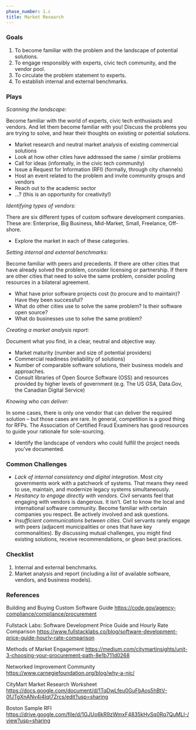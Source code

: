 ```yaml
---
phase_number: 1.c
title: Market Research
---
```


### Goals
1. To become familiar with the problem and the landscape of potential solutions.
2. To engage responsibly with experts, civic tech community, and the vendor pool.
3. To circulate the problem statement to experts.
4. To establish internal and external benchmarks.


### Plays
_Scanning the landscape:_

Become familiar with the world of experts, civic tech enthusiasts and vendors. And let them become familiar with you! Discuss the problems you are trying to solve, and hear their thoughts on existing or potential solutions.  
- Market research and neutral market analysis of existing commercial solutions
- Look at how other cities have addressed the same / similar problems
- Call for ideas (informally, in the civic tech community)
- Issue a Request for Information (RFI) (formally, through city channels)
- Host an event related to the problem and invite community groups and vendors
- Reach out to the academic sector
- …?  (this is an opportunity for creativity!)


_Identifying types of vendors:_

There are six different types of custom software development companies. These are: Enterprise, Big Business, Mid-Market, Small, Freelance, Off-shore.
- Explore the market in each of these categories.


_Setting internal and external benchmarks:_ 

Become familiar with peers and precedents. If there are other cities that have already solved the problem, consider licensing or partnership. If there are other cities that need to solve the same problem, consider pooling resources in a bilateral agreement. 
- What have prior software projects cost (to procure and to maintain)? Have they been successful? 
- What do other cities use to solve the same problem? Is their software open source?
- What do businesses use to solve the same problem?


_Creating a market analysis report:_ 

Document what you find, in a clear, neutral and objective way.
- Market maturity (number and size of potential providers)
- Commercial readiness (reliability of solutions)
- Number of comparable software solutions, their business models and approaches.
- Consult libraries of Open Source Software (OSS) and resources provided by higher levels of government (e.g. The US GSA, Data.Gov, the Canadian Digital Service)


_Knowing who can deliver:_ 

In some cases, there is only one vendor that can deliver the required solution – but those cases are rare. In general, competition is a good thing for RFPs. The Association of Certified Fraud Examiners has good resources to guide your rationale for sole-sourcing. 
- Identify the landscape of vendors who could fulfill the project needs you’ve documented.


### Common Challenges
- _Lack of internal consistency and digital integration._ Most city governments work with a patchwork of systems. That means they need to use, maintain, and modernize legacy systems simultaneously.
- _Hesitancy to engage directly with vendors._ Civil servants feel that engaging with vendors is dangerous. It isn’t. Get to know the local and international software community. Become familiar with certain companies you respect. Be actively involved and ask questions.
- _Insufficient communications between cities._ Civil servants rarely engage with peers (adjacent municipalities or ones that have key commonalities). By discussing mutual challenges, you might find existing solutions, receive recommendations, or glean best practices.


### Checklist
1. Internal and external benchmarks.
2. Market analysis and report (including a list of available software, vendors, and business models).


### References
Building and Buying Custom Software Guide
https://code.gov/agency-compliance/compliance/procurement

Fullstack Labs: Software Development Price Guide and Hourly Rate Comparison
https://www.fullstacklabs.co/blog/software-development-price-guide-hourly-rate-comparison

Methods of Market Engagement
https://medium.com/citymartinsights/unit-3-choosing-your-procurement-path-8e1b711d0268

Networked Improvement Community
https://www.carnegiefoundation.org/blog/why-a-nic/

CityMart Market Research Worksheet
https://docs.google.com/document/d/1TqDwLfeu0GuFbAos5hBtV-0fJTgXnANv4i4Iqt7Zrcs/edit?usp=sharing

Boston Sample RFI
https://drive.google.com/file/d/1GJUo6kR9zWmxF4835kHvSq0Rq7QuMLI-/view?usp=sharing
